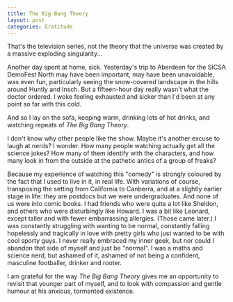 ```yaml
---
title: The Big Bang Theory
layout: post
categories: Gratitude
---
```


That's the television series, not the theory that the universe was created by a
massive exploding singularity...

Another day spent at home, sick. Yesterday's trip to Aberdeen for the SICSA
DemoFest North may have been important, may have been unavoidable, was even fun,
particularly seeing the snow-covered landscape in the hills around Huntly and
Insch. But a fifteen-hour day really wasn't what the doctor ordered. I woke
feeling exhausted and sicker than I'd been at any point so far with this cold.

And so I lay on the sofa, keeping warm, drinking lots of hot drinks, and
watching repeats of _The Big Bang Theory_.

I don't know why other people like the show. Maybe it's another excuse to laugh
at nerds? I wonder. How many people watching actually get all the science jokes?
How many of them identify with the characters, and how many look in from the
outside at the pathetic antics of a group of freaks?

Because my experience of watching this "comedy" is strongly coloured by the fact
that I used to live in it, in real life. With variations of course, transposing
the setting from California to Canberra, and at a slightly earlier stage in
life: they are postdocs but we were undergraduates. And none of us were into
comic books. I had friends who were quite a lot like Sheldon, and others who
were disturbingly like Howard. I was a bit like Leonard, except taller and with
fewer embarrassing allergies. (Those came later.) I was constantly struggling
with wanting to be normal, constantly falling hopelessly and tragically in love
with pretty girls who just wanted to be with cool sporty guys. I never really
embraced my inner geek, but nor could I abandon that side of myself and just be
"normal". I was a maths and science nerd, but ashamed of it, ashamed of not
being a confident, masculine footballer, drinker and rooter.

I am grateful for the way _The Big Bang Theory_ gives me an opportunity to
revisit that younger part of myself, and to look with compassion and gentle
humour at his anxious, tormented existence.
